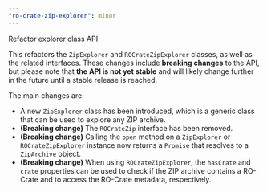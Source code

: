 ```yaml
---
"ro-crate-zip-explorer": minor
---
```


Refactor explorer class API

This refactors the `ZipExplorer` and `ROCrateZipExplorer` classes, as well as the related interfaces. These changes include **breaking changes** to the API, but please note that **the API is not yet stable** and will likely change further in the future until a stable release is reached.

The main changes are:

- A new `ZipExplorer` class has been introduced, which is a generic class that can be used to explore any ZIP archive.
- **(Breaking change)** The `ROCrateZip` interface has been removed.
- **(Breaking change)** Calling the `open` method on a `ZipExplorer` or `ROCrateZipExplorer` instance now returns a `Promise` that resolves to a `ZipArchive` object.
- **(Breaking change)** When using `ROCrateZipExplorer`, the `hasCrate` and `crate` properties can be used to check if the ZIP archive contains a RO-Crate and to access the RO-Crate metadata, respectively.
